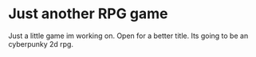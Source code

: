 # Just another RPG game

Just a little game im working on. Open for a better title. Its going to be an cyberpunky 2d rpg.
